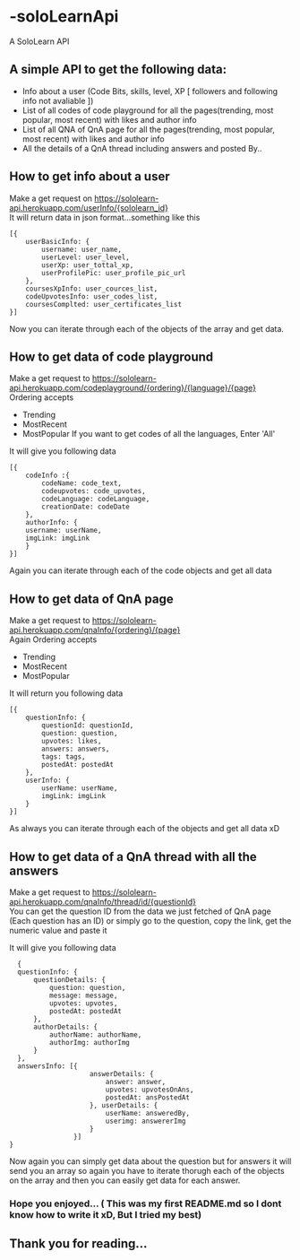 # -soloLearnApi
A SoloLearn API

## A simple API to get the following data: 

* Info about a user (Code Bits, skills, level, XP [ followers and following info not avaliable ])
* List of all codes of code playground for all the pages(trending, most popular, most recent) with likes and author info
* List of all QNA of QnA page for all the pages(trending, most popular, most recent) with likes and author info
* All the details of a QnA thread including answers and posted By..


## How to get info about a user

Make a get request on https://sololearn-api.herokuapp.com/userInfo/{sololearn_id} \
It will return data in json format...something like this

```
[{
    userBasicInfo: {
        username: user_name,
        userLevel: user_level,
        userXp: user_tottal_xp,
        userProfilePic: user_profile_pic_url
    },
    coursesXpInfo: user_cources_list,
    codeUpvotesInfo: user_codes_list,
    coursesComplted: user_certificates_list 
}]
```

Now you can iterate through each of the objects of the array and get data.

## How to get data of code playground 

Make a get request to https://sololearn-api.herokuapp.com/codeplayground/{ordering}/{language}/{page} \
Ordering accepts 
* Trending 
* MostRecent
* MostPopular
If you want to get codes of all the languages, Enter 'All'

It will give you following data

```
[{
    codeInfo :{ 
        codeName: code_text,
        codeupvotes: code_upvotes,
        codeLanguage: codeLanguage,
        creationDate: codeDate
    },
    authorInfo: {
    username: userName,
    imgLink: imgLink
    }
}]
```

Again you can iterate through each of the code objects and get all data

## How to get data of QnA page

Make a get request to https://sololearn-api.herokuapp.com/qnaInfo/{ordering}/{page} \
Again Ordering accepts 
* Trending 
* MostRecent
* MostPopular

It will return you following data

```
[{
    questionInfo: {
        questionId: questionId,
        question: question,
        upvotes: likes,
        answers: answers,
        tags: tags,
        postedAt: postedAt
    },
    userInfo: {
        userName: userName,
        imgLink: imgLink
    }
}]
```

As always you can iterate through each of the objects and get all data xD

## How to get data of a QnA thread with all the answers

Make a get request to https://sololearn-api.herokuapp.com/qnaInfo/thread/id/{questionId} \
You can get the question ID from the data we just fetched of QnA page (Each question has an ID) or simply go to the question, copy the link, get the numeric value and paste it

It will give you following data

```
  {
  questionInfo: {
      questionDetails: {
          question: question,
          message: message,
          upvotes: upvotes,
          postedAt: postedAt
      }, 
      authorDetails: {
          authorName: authorName,
          authorImg: authorImg
      }
  },
  answersInfo: [{
                    answerDetails: {
                        answer: answer,
                        upvotes: upvotesOnAns,
                        postedAt: ansPostedAt
                    }, userDetails: {
                        userName: answeredBy,
                        userimg: answererImg
                    }
                }]
}
```

Now again you can simply get data about the question but for answers it will send you an array so again you have to iterate thorugh each of the objects on the array and then you can easily get data for each answer.

### Hope you enjoyed... ( This was my first README.md so I dont know how to write it xD, But I tried my best)

## Thank you for reading...

